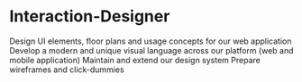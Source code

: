 # Interaction-Designer
Design UI elements, floor plans and usage concepts for our web application Develop a modern and unique visual language across our platform (web and mobile application) Maintain and extend our design system Prepare wireframes and click-dummies
